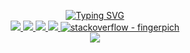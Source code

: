 <p align="center">
<a href="https://github.com/fingerpich">
    <img src="https://readme-typing-svg.demolab.com?font=Georgia&size=18&duration=2000&pause=100&multiline=true&width=230&height=80&lines=Mojtaba+Zarei+%7C+Fingerpich;Senior Frontend Developer" alt="Typing SVG" />
</a>
<br/>

<a href="https://github.io/fingerpich">
    <img src="https://img.shields.io/badge/fingerpich-red?style=flat-square">
</a>  
<a href="[https://gkos.tech/Resume.pdf](https://drive.google.com/file/d/1V6BEtEDQ06cRiEA_SkM9FhyCU-MjOC6O/view?usp=sharing)">
    <img src="https://img.shields.io/badge/PDF-CV-red?style=flat-square&logo=adobe">
</a>  
<a href="https://www.linkedin.com/in/mojtaba-zarei-34790054">
    <img src="https://img.shields.io/badge/-Linkedin-blue?style=flat-square&logo=linkedin">
</a>
<a href="mailto:zarei.bs@gmail.com">
    <img src="https://img.shields.io/badge/-Email-red?style=flat-square&logo=gmail&logoColor=white">
</a>
<a href="https://stackoverflow.com/users/2128151/fingerpich">
    <img src="https://img.shields.io/stackexchange/stackoverflow/r/2128151?color=%230a0" alt="stackoverflow - fingerpich" />
</a>

<br/> 

<a href="https://github.com/fingerpich">
    <img src="https://github-stats-alpha.vercel.app/api?username=fingerpich&cc=22272e&tc=37BCF6&ic=fff&bc=0000">
</a>

</p>
